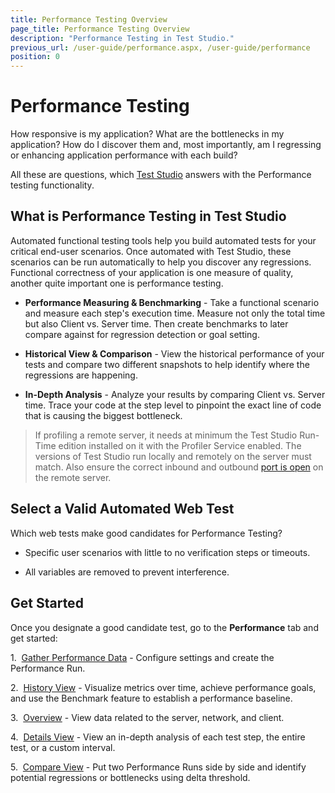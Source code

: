 ```yaml
---
title: Performance Testing Overview
page_title: Performance Testing Overview
description: "Performance Testing in Test Studio."
previous_url: /user-guide/performance.aspx, /user-guide/performance
position: 0
---
```

# Performance Testing

How responsive is my application? What are the bottlenecks in my application? How do I discover them and, most importantly, am I regressing or enhancing application performance with each build?

All these are questions, which <a href="http://www.telerik.com/teststudio" target="_blank">Test Studio</a> answers with the Performance testing functionality.

## What is Performance Testing in Test Studio

Automated functional testing tools help you build automated tests for your critical end-user scenarios. Once automated with Test Studio, these scenarios can be run automatically to help you discover any regressions. Functional correctness of your application is one measure of quality, another quite important one is performance testing.

- **Performance Measuring & Benchmarking** - Take a functional scenario and measure each step's execution time. Measure not only the total time but also Client vs. Server time. Then create benchmarks to later compare against for regression detection or goal setting.

- **Historical View & Comparison** - View the historical performance of your tests and compare two different snapshots to help identify where the regressions are happening.

- **In-Depth Analysis** - Analyze your results by comparing Client vs. Server time. Trace your code at the step level to pinpoint the exact line of code that is causing the biggest bottleneck. 

> If profiling a remote server, it needs at minimum the Test Studio Run-Time edition installed on it with the Profiler Service enabled. The versions of Test Studio run locally and remotely on the server must match. Also ensure the correct inbound and outbound <a href="/features/testing-types/performance-testing/open-port-on-server" target="_blank">port is open</a> on the remote server.

## Select a Valid Automated Web Test

Which web tests make good candidates for Performance Testing?

- Specific user scenarios with little to no verification steps or timeouts.

- All variables are removed to prevent interference.

## Get Started

Once you designate a good candidate test, go to the **Performance** tab and get started:

1.&nbsp;  <a href="/features/testing-types/performance-testing/gather-perfomance-data" target="_blank">Gather Performance Data</a> - Configure settings and create the Performance Run.

2.&nbsp; <a href="/features/testing-types/performance-testing/history-view" target="_blank">History View</a> - Visualize metrics over time, achieve performance goals, and use the Benchmark feature to establish a performance baseline. 

3.&nbsp; <a href="/features/testing-types/performance-testing/overview-button" target="_blank">Overview</a> - View data related to the server, network, and client. 

4.&nbsp; <a href="/features/testing-types/performance-testing/details-view" target="_blank">Details View</a> - View an in-depth analysis of each test step, the entire test, or a custom interval.

5.&nbsp; <a href="/features/testing-types/performance-testing/compare-view" target="_blank">Compare View</a> - Put two Performance Runs side by side and identify potential regressions or bottlenecks using delta threshold.